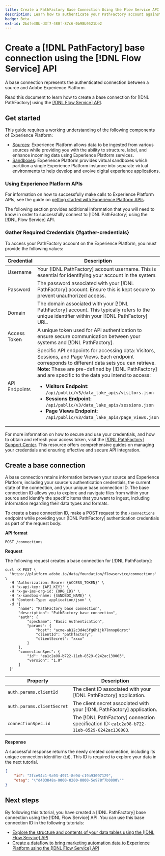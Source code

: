 ```yaml
---
title: Create a PathFactory Base Connection Using the Flow Service API
description: Learn how to authenticate your PathFactory account against Experience Platform using the Flow Service API.
badge: Beta
exl-id: 2bdfe38b-d3f7-480f-87c6-0b98b9521be2
---
```

# Create a [!DNL PathFactory] base connection using the [!DNL Flow Service] API

A base connection represents the authenticated connection between a source and Adobe Experience Platform.

Read this document to learn how to create a base connection for [!DNL PathFactory] using the [[!DNL Flow Service] API](<https://www.adobe.io/experience-platform-apis/references/flow-service/>).

## Get started

This guide requires a working understanding of the following components of Experience Platform:

* [Sources](../../../../home.md): Experience Platform allows data to be ingested from various sources while providing you with the ability to structure, label, and enhance incoming data using Experience Platform services.
* [Sandboxes](../../../../../sandboxes/home.md): Experience Platform provides virtual sandboxes which partition a single Experience Platform instance into separate virtual environments to help develop and evolve digital experience applications.

### Using Experience Platform APIs

For information on how to successfully make calls to Experience Platform APIs, see the guide on [getting started with Experience Platform APIs](../../../../../landing/api-guide.md).

The following section provides additional information that you will need to know in order to successfully connect to [!DNL PathFactory] using the [!DNL Flow Service] API.

### Gather Required Credentials {#gather-credentials}

To access your PathFactory account on the Experience Platform, you must provide the following values:

| Credential | Description |
| ---------- | ----------- |
| Username | Your [!DNL PathFactory] account username. This is essential for identifying your account in the system. |
| Password | The password associated with your [!DNL PathFactory] account. Ensure this is kept secure to prevent unauthorized access. |
| Domain | The domain associated with your [!DNL PathFactory] account. This typically refers to the unique identifier within your [!DNL PathFactory] URL. |
| Access Token | A unique token used for API authentication to ensure secure communication between your systems and [!DNL PathFactory]. |
| API Endpoints | Specific API endpoints for accessing data: Visitors, Sessions, and Page Views. Each endpoint corresponds to different data sets you can retrieve. **Note:** These are pre-defined by [!DNL PathFactory] and are specific to the data you intend to access: <ul><li>**Visitors Endpoint**: `/api/public/v3/data_lake_apis/visitors.json`</li><li>**Sessions Endpoint**: `/api/public/v3/data_lake_apis/sessions.json`</li><li>**Page Views Endpoint**: `/api/public/v3/data_lake_apis/page_views.json`</li></ul> |

For more information on how to secure and use your credentials, and how to obtain and refresh your access token, visit the [[!DNL PathFactory] Support Center](https://support.pathfactory.com/categories/adobe/). This resource offers comprehensive guides on managing your credentials and ensuring effective and secure API integration.

## Create a base connection

A base connection retains information between your source and Experience Platform, including your source's authentication credentials, the current state of the connection, and your unique base connection ID. The base connection ID allows you to explore and navigate files from within your source and identify the specific items that you want to ingest, including information regarding their data types and formats.

To create a base connection ID, make a POST request to the `/connections` endpoint while providing your [!DNL PathFactory] authentication credentials as part of the request body.

**API format**

```https
POST /connections
```

**Request**

The following request creates a base connection for [!DNL PathFactory]:

```shell
curl -X POST \
  'https://platform.adobe.io/data/foundation/flowservice/connections' \
  -H 'Authorization: Bearer {ACCESS_TOKEN}' \
  -H 'x-api-key: {API_KEY}' \
  -H 'x-gw-ims-org-id: {ORG_ID}' \
  -H 'x-sandbox-name: {SANDBOX_NAME}' \
  -H 'Content-Type: application/json' \
  -d '{
      "name": "PathFactory base connection",
      "description": "PathFactory base connection",
      "auth": {
          "specName": "Basic Authentication",
          "params": {
              "host": "acme-ab12c3d4e5fg6hijk7lmnop8qrst"
              "clientId": "pathfactory",
              "clientSecret": "xxxx"
          }
      },
      "connectionSpec": {
          "id": "ea1c2a08-b722-11eb-8529-0242ac130003",
          "version": "1.0"
      }
  }'
```

| Property | Description |
| -------- | ----------- |
| `auth.params.clientId` | The client ID associated with your [!DNL PathFactory] application. |
| `auth.params.clientSecret` | The client secret associated with your [!DNL PathFactory] application. |
| `connectionSpec.id` | The [!DNL PathFactory] connection specification ID: `ea1c2a08-b722-11eb-8529-0242ac130003`. |

**Response**

A successful response returns the newly created connection, including its unique connection identifier (`id`). This ID is required to explore your data in the next tutorial.

```json
{
    "id": "2fce94c1-9a93-4971-8e94-c19a93097129",
    "etag": "\"d403848a-0000-0200-0000-5e978f7b0000\""
}
```

## Next steps

By following this tutorial, you have created a [!DNL PathFactory] base connection using the [!DNL Flow Service] API. You can use this base connection ID in the following tutorials:

* [Explore the structure and contents of your data tables using the [!DNL Flow Service] API](../../explore/tabular.md)
* [Create a dataflow to bring marketing automation data to Experience Platform using the [!DNL Flow Service] API](../../collect/marketing-automation.md)
